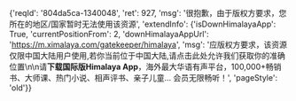 {'reqId': '804da5ca-1340048', 'ret': 927, 'msg': '很抱歉，由于版权方要求，您所在的地区/国家暂时无法使用该资源', 'extendInfo': {'isDownHimalayaApp': True, 'currentPositionFrom': 2, 'downHimalayaAppUrl': 'https://m.ximalaya.com/gatekeeper/himalaya', 'msg': '应版权方要求，该资源仅限中国大陆用户使用,若你当前位于中国大陆,请点击此处允许我们<location>获取你的准确位置</location>\n\n请<b>下载国际版Himalaya App</b>，海外最大华语有声平台，100,000+畅销书、大师课、热门小说、相声评书、亲子儿童… 会员无限畅听！', 'pageStyle': 'old'}}
